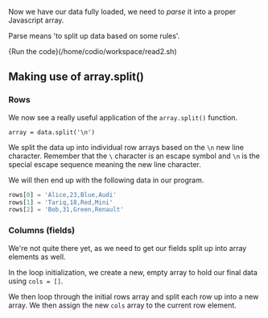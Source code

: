 Now we have our data fully loaded, we need to *parse* it into a proper Javascript array.

Parse means 'to split up data based on some rules'.

{Run the code}(/home/codio/workspace/read2.sh)

## Making use of array.split()

### Rows
We now see a really useful application of the `array.split()` function. 

    array = data.split('\n')

We split the data up into individual row arrays based on the `\n` new line character. Remember that the `\` character is an escape symbol and `\n` is the special escape sequence meaning the new line character.

We will then end up with the following data in our program.

```javascript
rows[0] = 'Alice,23,Blue,Audi'
rows[1] = 'Tariq,18,Red,Mini'
rows[2] = 'Bob,31,Green,Renault'
```

### Columns (fields)
We're not quite there yet, as we need to get our fields split up into array elements as well.

In the loop initialization, we create a new, empty array to hold our final data using `cols = []`.

We then loop through the initial rows array and split each row up into a new array. We then assign the new `cols` array to the current row element.

